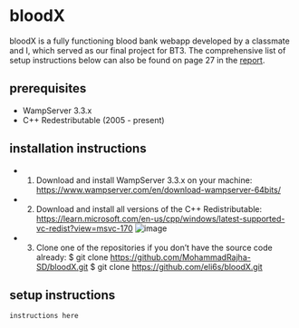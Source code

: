 # bloodX
bloodX is a fully functioning blood bank webapp developed by a classmate and I, which served as our final project for BT3. The comprehensive list of setup 
 instructions below can also be found on page 27 in the [report](report.pdf).

## prerequisites
- WampServer 3.3.x
- C++ Redestributable (2005 - present)

## installation instructions
- 1. Download and install WampServer 3.3.x on your machine:
https://www.wampserver.com/en/download-wampserver-64bits/

- 2. Download and install all versions of the C++ Redistributable:
https://learn.microsoft.com/en-us/cpp/windows/latest-supported-vc-redist?view=msvc-170
![image](https://github.com/eli6s/bloodX/assets/86795955/a0fbe3ec-5798-4b07-af21-ee101cebd05b)

- 3. Clone one of the repositories if you don’t have the source code already:
$ git clone https://github.com/MohammadRajha-SD/bloodX.git
$ git clone https://github.com/eli6s/bloodX.git

## setup instructions
```
instructions here
```
